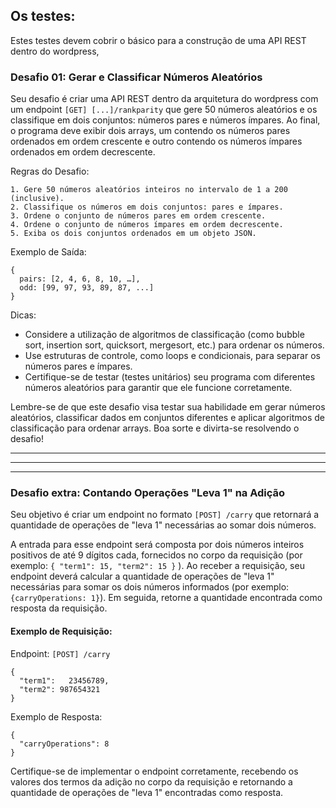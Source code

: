 ## Os testes:

Estes testes devem cobrir o básico para a construção de uma API REST dentro do wordpress,
  
### Desafio 01: Gerar e Classificar Números Aleatórios
  
Seu desafio é criar uma API REST dentro da arquitetura do wordpress com um endpoint `[GET] [...]/rankparity` que gere 50 números aleatórios e os classifique em dois conjuntos: números pares e números ímpares. Ao final, o programa deve exibir dois arrays, um contendo os números pares ordenados em ordem crescente e outro contendo os números ímpares ordenados em ordem decrescente.

Regras do Desafio:
  
    1. Gere 50 números aleatórios inteiros no intervalo de 1 a 200 (inclusive).
    2. Classifique os números em dois conjuntos: pares e ímpares.
    3. Ordene o conjunto de números pares em ordem crescente.
    4. Ordene o conjunto de números ímpares em ordem decrescente.
    5. Exiba os dois conjuntos ordenados em um objeto JSON.
      
Exemplo de Saída: 
```
{
  pairs: [2, 4, 6, 8, 10, …],
  odd: [99, 97, 93, 89, 87, ...]
}
```

Dicas:

* Considere a utilização de algoritmos de classificação (como bubble sort, insertion sort, quicksort, mergesort, etc.) para ordenar os números.
* Use estruturas de controle, como loops e condicionais, para separar os números pares e ímpares.
* Certifique-se de testar (testes unitários) seu programa com diferentes números aleatórios para garantir que ele funcione corretamente.
      
Lembre-se de que este desafio visa testar sua habilidade em gerar números aleatórios, classificar dados em conjuntos diferentes e aplicar algoritmos de classificação para ordenar arrays. Boa sorte e divirta-se resolvendo o desafio!


---
---
---


### Desafio extra: Contando Operações "Leva 1" na Adição

Seu objetivo é criar um endpoint no formato `[POST] /carry` que retornará a quantidade de operações de "leva 1" necessárias ao somar dois números. 

A entrada para esse endpoint será composta por dois números inteiros positivos de até 9 dígitos cada, fornecidos no corpo da requisição (por exemplo: `{ "term1": 15, "term2": 15 }` ).
Ao receber a requisição, seu endpoint deverá calcular a quantidade de operações de "leva 1" necessárias para somar os dois números informados (por exemplo: `{carryOperations: 1}`). 
Em seguida, retorne a quantidade encontrada como resposta da requisição.

#### Exemplo de Requisição: 

Endpoint: `[POST] /carry `
```
{
  "term1":   23456789,
  "term2": 987654321
}
```

Exemplo de Resposta:
```
{
  "carryOperations": 8
}
```


Certifique-se de implementar o endpoint corretamente, recebendo os valores dos termos da adição no corpo da requisição e retornando a quantidade de operações de "leva 1" encontradas como resposta.
